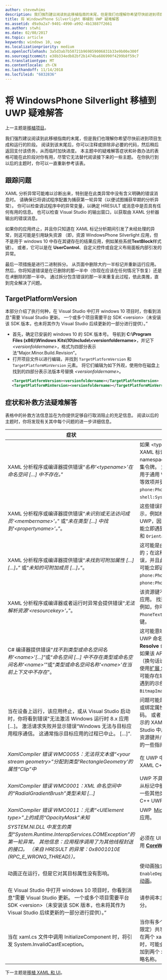 ```yaml
---
author: stevewhims
description: 我们强烈建议阅读到此移植指南的末尾，但是我们也理解你希望尽快前进到项目生成和运行的阶段。
title: 将 WindowsPhone Silverlight 移植到 UWP 疑难解答
ms.assetid: d9a9a2a7-9401-4990-a992-4b13887f2661
ms.author: stwhi
ms.date: 02/08/2017
ms.topic: article
keywords: windows 10, uwp
ms.localizationpriority: medium
ms.openlocfilehash: 3a5d3ab7b50721b969859006831b33e9b00e300f
ms.sourcegitcommit: e38b334edb82bf2b1474ba686990f4299b8f59c7
ms.translationtype: MT
ms.contentlocale: zh-CN
ms.lasthandoff: 11/14/2018
ms.locfileid: "6832836"
---
```

#  <a name="troubleshooting-porting-windowsphone-silverlight-to-uwp"></a>将 WindowsPhone Silverlight 移植到 UWP 疑难解答


上一主题是[移植项目](wpsl-to-uwp-porting-to-a-uwp-project.md)。

我们强烈建议阅读到此移植指南的末尾，但是我们也理解你希望尽快前进到项目生成和运行的阶段。 阅读到该末尾后，你可以注释或排除非必要的代码，然后稍后返回支付该债务，从而临时加快进度。 本主题中的疑难解答症状和补救办法的表格可能在此阶段对你有用，尽管它无法替代阅读接下来的一些主题。 在你执行到以后的主题时，你可以一直重新参考该表。

## <a name="tracking-down-issues"></a>跟踪问题

XAML 分析异常可能难以诊断出来，特别是在此类异常中没有含义明确的错误消息时。 请确保已将调试程序配置为捕获第一轮异常（以便试图捕获早期的分析异常）。 你可以检查调试程序中的异常变量，以确定 HRESULT 或消息中是否具有任何有用的信息。 也可以检查 Visual Studio 的输出窗口，以获取由 XAML 分析器输出的错误消息。

如果你的应用终止，并且你只知道在 XAML 标记分析期间引发了未经处理的异常，则这可能是引用缺失资源 （即，资源 WindowsPhone Silverlight 应用，但不是用于 windows 10 中存在其键存在的结果应用，例如某些系统**TextBlock**样式键）。 或者，它可以是在 **UserControl**、自定义控件或自定义布局面板内部引发的异常。

最后一项措施是进行二进制拆分。 从页面中删除大约一半标记并重新运行应用。 然后，你将知道错误是在已删除的那一半中（你现在应该在任何情况下恢复）还是在*未*删除的那一半中。 通过拆分包含错误的那一半来重复此过程，依此类推，直到完全解决了问题。

## <a name="targetplatformversion"></a>TargetPlatformVersion

本部分介绍了执行何种，在 Visual Studio 中打开 windows 10 项目时，你看到消息"需要 Visual Studio 更新。 一个或多个项目需要平台 SDK &lt;version&gt;（未安装该 SDK 版本，也未将其作为 Visual Studio 后续更新的一部分进行提供）。”

-   首先，确定已安装的 windows 10 的 SDK 版本号。 导航到 **C:\\Program Files (x86)\\Windows Kits\\10\\Include\\&lt;versionfoldername&gt;**，并记下 *&lt;versionfoldername&gt;*，格式为四部分表示法“Major.Minor.Build.Revision”。
-   打开项目文件以进行编辑，并找到 `TargetPlatformVersion` 和 `TargetPlatformMinVersion` 元素。 将它们编辑为如下外观，使用你在磁盘上找到的四部分表示法版本号替换 *&lt;versionfoldername&gt;*。

```xml
   <TargetPlatformVersion><versionfoldername></TargetPlatformVersion>
   <TargetPlatformMinVersion><versionfoldername></TargetPlatformMinVersion>
```

## <a name="troubleshooting-symptoms-and-remedies"></a>症状和补救方法疑难解答

表格中的补救方法信息旨在为你提供足够自行取消阻止的充足信息。 阅读以后的主题时，你将发现有关其中每个问题的进一步详细信息。

| 症状 | 补救方法 |
|---------|--------|
| XAML 分析程序或编译器提供错误“_名称‘&lt;typename&gt;’在命名空间 […] 中不存在。_” | 如果 &lt;typename&gt; 是自定义类型，那么在 XAML 标记中的命名空间前缀声明中，将“clr-namespace”更改为“using”，并删除任何程序集令牌。 对于平台类型，这意味着该类型不适用于通用 Windows 平台 (UWP)，因此请查找等效项并更新标记。 你可能立即遇到的示例是 `phone:PhoneApplicationPage` 和 `shell:SystemTray.IsVisible`。 | 
| XAML 分析程序或编译器提供错误“_未识别或无法访问成员‘&lt;membername&gt;’。_” 或“_未在类型 [...] 中找到‘&lt;propertyname&gt;’。_”。 | 这些错误将在你移植某些类型名称后开始显示，例如根 **Page**。 成员或属性不适用于 UWP，因此请查找等效项并更新标记。 你可能立即遇到的示例是 `SupportedOrientations` 和 `Orientation`。 |
| XAML 分析程序或编译器提供错误“_未找到可附加属性 [...] [...]。_” 或“_未知的可附加成员 [...]。_”。 | 这可能是由类型（而不是附加的属性）导致的；在这种情况下，你将已经具有该类型的错误，并且此错误将在你修复该错误后消失。 你可能立即遇到的示例是 `phone:PhoneApplicationPage.Resources` 和 `phone:PhoneApplicationPage.DataContext`。 | 
|XAML 分析程序或编译器或者运行时异常会提供错误“_无法解析资源‘&lt;resourcekey&gt;’。_”。 | 该资源键不适用于通用 Windows 平台 (UWP) 应用。 找到对应的等效资源并更新你的标记。 例如，你可能立即遇到诸如 `PhoneTextNormalStyle` 的 **TextBlock** 样式键。 |
| C# 编译器提供错误“_找不到类型或命名空间名称‘&lt;name&gt;’[...]_”或“_命名空间 [...] 中不存在类型或命名空间名称‘&lt;name&gt;’_”或“_类型或命名空间名称‘&lt;name&gt;’在当前上下文中不存在_”。 | 这可能意味着编译器尚不知道某个类型的正确 UWP 命名空间。 使用 Visual Studio 的 **Resolve** 命令解决该问题。 <br/>如果该 API 不在称为通用设备系列的 API 集中（换句话说，该 API 在扩展 SDK 中实现），则使用[扩展 SDK](wpsl-to-uwp-porting-to-a-uwp-project.md)。<br/>可能存在端口较复杂的其他情况。 你可能立即遇到的示例是 `DesignerProperties` 和 `BitmapImage`。 | 
|当在设备上运行，该应用终止，或从 Visual Studio 启动时，你将看到错误"无法激活 Windows 运行时 8.x 应用 [...]。 激活请求失败并显示错误“Windows 无法与目标应用程序通信。 这通常指示目标应用的过程已中止。 […]”. | 问题可能是在初始化过程中，在你自己的页面或绑定属性（或其他类型）中运行的强制性代码。 或者，它可能在分析将要在应用终止时显示的 XAML 文件时发生（如果从 Visual Studio 中启动，则将是启动页）。 查找无效的资源键并/或尝试使用本主题的[跟踪问题](#tracking-down-issues)部分中的一些指南。|
| _XamlCompiler 错误 WMC0055：无法将文本值“&lt;your stream geometry&gt;”分配到类型‘RectangleGeometry’的属性“Clip”中_ | 在 UWP 中，[Microsoft DirectX](https://msdn.microsoft.com/library/windows/desktop/ee663274) 的类型和 XAML C++ UWP 应用。 |
| _XamlCompiler 错误 WMC0001：XML 命名空间中的“RadialGradientBrush”类型未知 [...]_ | UWP 不具有 **RadialGradientBrush** 类型。 从标记中删除 **RadialGradientBrush** 并使用一些其他类型的 [Microsoft DirectX](https://msdn.microsoft.com/library/windows/desktop/ee663274) 和 XAML C++ UWP 应用。 |
| _XamlCompiler 错误 WMC0011：元素“&lt;UIElement type&gt;”上的成员“OpacityMask”未知_ | UWP [Microsoft DirectX](https://msdn.microsoft.com/library/windows/desktop/ee663274) 和 XAML C++ UWP 应用。 |
| _SYSTEM.NI.DLL 中发生的类型“System.Runtime.InteropServices.COMException”的第一轮异常。 其他信息：应用程序调用了为其他线程封送的接口。 （来自 HRESULT 的异常：0x8001010E (RPC_E_WRONG_THREAD)）。_ | 必须在 UI 线程上完成你正在执行的工作。 调用 [**CoreWindow.GetForCurrentThread**](https://msdn.microsoft.com/library/windows/apps/hh701589))。 |
| 动画正在运行，但是它对其目标属性没有影响。 | 使动画独立，或对其设置 `EnableDependentAnimation="True"`。 请参阅[动画](wpsl-to-uwp-porting-xaml-and-ui.md)。 |
| 在 Visual Studio 中打开 windows 10 项目时，你看到消息"需要 Visual Studio 更新。 一个或多个项目需要平台 SDK &lt;version&gt;（未安装该 SDK 版本，也未将其作为 Visual Studio 后续更新的一部分进行提供）。” | 请参阅本主题中的 [TargetPlatformVersion](#targetplatformversion) 部分。 |
| 当在 xaml.cs 文件中调用 InitializeComponent 时，将引发 System.InvalidCastException。 | 当你有多个 xaml 文件（至少其中一个受 MRT 限定）共享同一个 xaml.cs 文件并且元素具有在两个 xaml 文件之间不一致的 x:Name 属性时，可能会发生这种情况。 尝试将相同名称添加到两个 xaml 文件中的相同元素，或全部省略名称。 | 

下一主题是[移植 XAML 和 UI](wpsl-to-uwp-porting-xaml-and-ui.md)。


